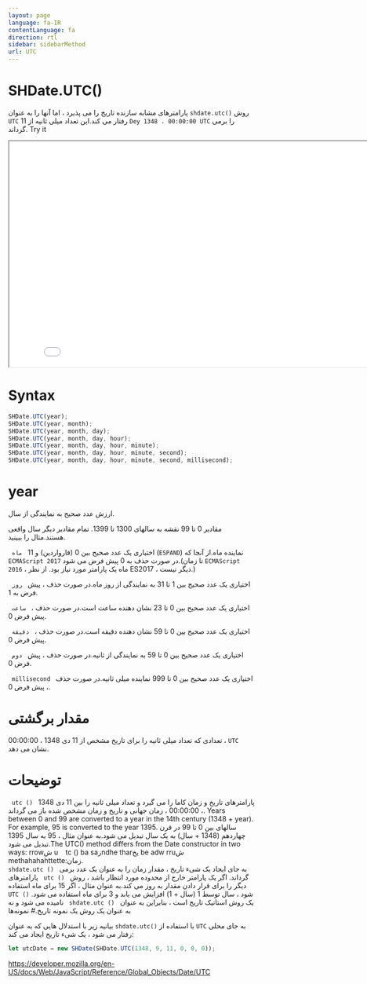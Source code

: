 ```yaml
---
layout: page
language: fa-IR
contentLanguage: fa
direction: rtl
sidebar: sidebarMethod
url: UTC
---
```


# SHDate.UTC()

روش <code dir = "ltr">shdate.utc()</code> پارامترهای مشابه سازنده تاریخ را می پذیرد ، اما آنها را به عنوان `UTC` رفتار می کند.این تعداد میلی ثانیه از 11 `Dey 1348 ، 00:00:00 UTC` را برمی گرداند.
Try it

<iframe style="width: 830px; height: 460px;" src="/SHDateTime-js/examples/live.html?function=UTC" title="MDN Web Docs Interactive Example" loading="lazy"></iframe>
<br/>

# Syntax

```js
SHDate.UTC(year);
SHDate.UTC(year, month);
SHDate.UTC(year, month, day);
SHDate.UTC(year, month, day, hour);
SHDate.UTC(year, month, day, hour, minute);
SHDate.UTC(year, month, day, hour, minute, second);
SHDate.UTC(year, month, day, hour, minute, second, millisecond);
```

# year

ارزش عدد صحیح به نمایندگی از سال.

مقادیر 0 تا 99 نقشه به سالهای 1300 تا 1399. تمام مقادیر دیگر سال واقعی هستند.مثال را ببینید.

<code dir = "ltr"> ماه </code> اختیاری
یک عدد صحیح بین 0 (فارواردین) و 11 (`ESPAND`) نماینده ماه.از آنجا که `ECMAScript 2017` در صورت حذف به 0 پیش فرض می شود.(تا زمان `ECMAScript 2016` ، ماه یک پارامتر مورد نیاز بود. از نظر ES2017 ، دیگر نیست.)

<code dir = "ltr"> روز </code> اختیاری
یک عدد صحیح بین 1 تا 31 به نمایندگی از روز ماه.در صورت حذف ، پیش فرض به 1.

<code dir = "ltr"> ساعت </code> اختیاری
یک عدد صحیح بین 0 تا 23 نشان دهنده ساعت است.در صورت حذف ، پیش فرض 0.

<code dir = "ltr"> دقیقه </code> اختیاری
یک عدد صحیح بین 0 تا 59 نشان دهنده دقیقه است.در صورت حذف ، پیش فرض 0.

<code dir = "ltr"> دوم </code> اختیاری
یک عدد صحیح بین 0 تا 59 به نمایندگی از ثانیه.در صورت حذف ، پیش فرض 0.

<code dir = "ltr"> millisecond </code> اختیاری
یک عدد صحیح بین 0 تا 999 نماینده میلی ثانیه.در صورت حذف ، پیش فرض 0.

# مقدار برگشتی

تعدادی که تعداد میلی ثانیه را برای تاریخ مشخص از 11 دی 1348 ، 00:00:00 ، `UTC` نشان می دهد.

# توضیحات

<code dir = "ltr"> utc () </code> پارامترهای تاریخ و زمان کاما را می گیرد و تعداد میلی ثانیه را بین 11 دی 1348 ، 00:00:00 ، زمان جهانی و تاریخ و زمان مشخص شده باز می گرداند.
Years between 0 and 99 are converted to a year in the 14th century (1348 + year). For example, 95 is converted to the year 1395.
سالهای بین 0 تا 99 در قرن چهاردهم (1348 + سال) به یک سال تبدیل می شود.به عنوان مثال ، 95 به سال 1395 تبدیل می شود.The U<code dir="ltr"></code>TC() method differs from the Date constructor in two ways:
rrowش u <code dir = "ltr"> </code> tc () ba saزndhe tharیخ be adw rruش methahahahttette:زمان.
<code dir = "ltr"> shdate.utc () </code> به جای ایجاد یک شیء تاریخ ، مقدار زمان را به عنوان یک عدد برمی گرداند.
اگر یک پارامتر خارج از محدوده مورد انتظار باشد ، روش <code dir = "ltr"> utc () </code> پارامترهای دیگر را برای قرار دادن مقدار به روز می کند.به عنوان مثال ، اگر 15 برای ماه استفاده شود ، سال توسط 1 (سال + 1) افزایش می یابد و 3 برای ماه استفاده می شود.
<code dir="ltr">UTC ()</code> یک روش استاتیک تاریخ است ، بنابراین به عنوان <code dir = "ltr"> shdate.utc () </code> نامیده می شود و نه به عنوان یک روش یک نمونه تاریخ.# نمونه‌ها

با استفاده از <code dir = "ltr">shdate.utc()</code>
بیانیه زیر با استدلال هایی که به عنوان `UTC` به جای محلی رفتار می شود ، یک شیء تاریخ ایجاد می کند:

```js
let utcDate = new SHDate(SHDate.UTC(1348, 9, 11, 0, 0, 0));
```

https://developer.mozilla.org/en-US/docs/Web/JavaScript/Reference/Global_Objects/Date/UTC

```

```
